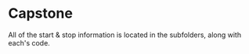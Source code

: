 # Capstone

All of the start & stop information is located in the subfolders, along with each's code.
